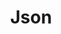 ﻿---
title: Json
type: docs
weight: 230
description: Apprenez à convertir un fichier excel en json avec Aspose.Cells.
keywords: Exporting Workbook to json without office 2013, office 2016, office 2019 and office 365
---
